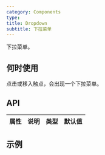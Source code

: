 ```yaml
---
category: Components
type: 
title: Dropdown
subtitle: 下拉菜单
---
```

下拉菜单。

## 何时使用
点击或移入触点，会出现一个下拉菜单。

## API
| 属性 | 说明 | 类型 | 默认值 |
| --- | --- | --- | --- |

## 示例
